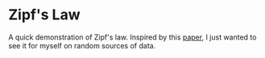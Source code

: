 # Zipf's Law

A quick demonstration of Zipf's law. Inspired by this [paper](https://arxiv.org/pdf/2205.05055), I just wanted to see it for myself on random sources of data. 
